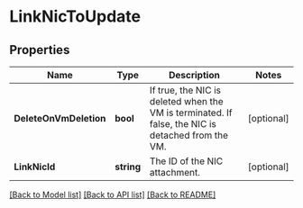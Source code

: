 # LinkNicToUpdate

## Properties

Name | Type | Description | Notes
------------ | ------------- | ------------- | -------------
**DeleteOnVmDeletion** | **bool** | If true, the NIC is deleted when the VM is terminated. If false, the NIC is detached from the VM. | [optional] 
**LinkNicId** | **string** | The ID of the NIC attachment. | [optional] 

[[Back to Model list]](../README.md#documentation-for-models) [[Back to API list]](../README.md#documentation-for-api-endpoints) [[Back to README]](../README.md)


